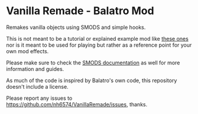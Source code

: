 # Vanilla Remade - Balatro Mod

Remakes vanilla objects using SMODS and simple hooks.

This is not meant to be a tutorial or explained example mod like [these ones](https://github.com/Steamodded/examples/) nor is it meant to be used for playing but rather as a reference point for your own mod effects.

Please make sure to check the [SMODS documentation](https://github.com/Steamodded/smods/wiki) as well for more information and guides.

As much of the code is inspired by Balatro's own code, this repository doesn't include a license.

Please report any issues to https://github.com/nh6574/VanillaRemade/issues, thanks.
